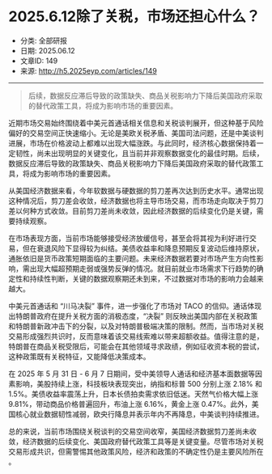 # 2025.6.12除了关税，市场还担心什么？
- 分类: 全部研报
- 日期: 2025.06.12
- 文章ID: 149
- 来源: http://h5.2025eyp.com/articles/149

---

> 后续，数据反应滞后导致的政策缺失、商品关税影响力下降后美国政府采取的替代政策工具，将成为影响市场的重要因素。

近期市场交易始终围绕着中美元首通话相关信息和关税谈判展开，但这种基于风险偏好的交易空间正快速缩小。无论是美欧关税矛盾、美国司法问题，还是中美谈判进展，市场在价格波动上都难以出现大幅涨跌。与此同时，经济核心数据保持着一定韧性，尚未出现明显的关键变化，且当前并非观察数据变化的最佳时期。后续，数据反应滞后导致的政策缺失、商品关税影响力下降后美国政府采取的替代政策工具，将成为影响市场的重要因素。​

从美国经济数据来看，今年软数据与硬数据的剪刀差再次达到历史水平。通常出现这种情况后，剪刀差会收敛，经济数据也将主导市场交易，而市场走向取决于剪刀差以何种方式收敛。目前剪刀差尚未收敛，因此经济数据的后续变化仍是关键，需要持续观察。​

在市场表现方面，当前市场能够接受经济放缓信号，甚至会将其视为利好进行交易，但在衰退风险下显得较为纠结。美债收益率和降息预期反复波动后维持原状，通胀依旧是货币政策短期面临的主要问题。未来经济数据若要对市场产生方向性影响，需出现大幅超预期走弱或强势反弹的情况。就目前就业市场需求下行趋势的确定性和持续性判断，关键的数据观察期还未到来，不过数据对市场的影响力会越来越大。​

中美元首通话和 “川马决裂” 事件，进一步强化了市场对 TACO 的信仰。通话体现出特朗普政府在提升关税方面的消极态度，“决裂” 则反映出美国内部在关税政策和特朗普新政冲击下的分裂，以及对特朗普极端决策的限制。然而，当市场对关税交易形成强烈共识时，反而意味着该交易线索难以带来超额收益。值得注意的是，特朗普在商品关税受限后，可能会在其他领域寻求政绩，例如征收资本税的尝试，这种政策既有关税特征，又能降低决策成本。​

在 2025 年 5 月 31 日 - 6 月 7 日期间，受中美领导人通话和经济基本面数据等因素影响，美股持续上涨，科技板块表现突出，纳指和标普 500 分别上涨 2.18% 和 1.5%。美债收益率震荡上升，日本长债拍卖需求依旧低迷。天然气价格大幅上涨 9.81%，带动商品价格普遍回升，布油上涨 6.16%，黄金上涨 0.47%。此外，美国核心就业数据韧性减弱，欧央行降息并表示年内不再降息，中美谈判持续推进。​

总的来说，当前市场围绕关税谈判的交易空间收窄，美国经济数据剪刀差尚未收敛，经济数据的后续变化、美国政府替代政策工具等是关键变量。尽管市场对关税交易形成共识，但需警惕其他政策风险，经济和政策的不确定性仍是主要风险所在 。
